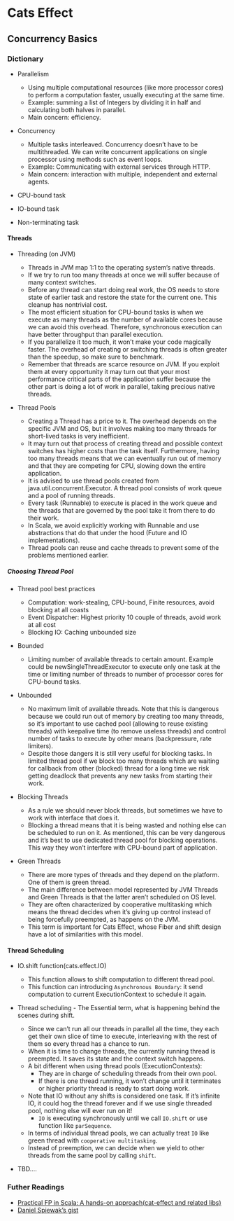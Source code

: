 # Cats Effect
## Concurrency Basics
### Dictionary
* Parallelism
	* Using multiple computational resources (like more processor cores) to perform a computation faster, usually executing at the same time.
	* Example: summing a list of Integers by dividing it in half and calculating both halves in parallel.
	* Main concern: efficiency. 

* Concurrency
	* Multiple tasks interleaved. Concurrency doesn’t have to be multithreaded. We can write concurrent applications on single processor using methods such as event loops.
	* Example: Communicating with external services through HTTP.
	* Main concern: interaction with multiple, independent and external agents.

* CPU-bound task
* IO-bound task
* Non-terminating task

#### Threads
* Threading (on JVM)
	* Threads in JVM map 1:1 to the operating system’s native threads. 
	* If we try to run too many threads at once we will suffer because of many context switches. 
	* Before any thread can start doing real work, the OS needs to store state of earlier task and restore the state for the current one. This cleanup has nontrivial cost. 
	* The most efficient situation for CPU-bound tasks is when we execute as many threads as the number of available cores because we can avoid this overhead. Therefore, synchronous execution can have better throughput than parallel execution. 
	* If you parallelize it too much, it won’t make your code magically faster. The overhead of creating or switching threads is often greater than the speedup, so make sure to benchmark.
	* Remember that threads are scarce resource on JVM. If you exploit them at every opportunity it may turn out that your most performance critical parts of the application suffer because the other part is doing a lot of work in parallel, taking precious native threads.

* Thread Pools
	* Creating a Thread has a price to it. The overhead depends on the specific JVM and OS, but it involves making too many threads for short-lived tasks is very inefficient. 
	* It may turn out that process of creating thread and possible context switches has higher costs than the task itself. Furthermore, having too many threads means that we can eventually run out of memory and that they are competing for CPU, slowing down the entire application.
	* It is advised to use thread pools created from java.util.concurrent.Executor. A thread pool consists of work queue and a pool of running threads. 
	* Every task (Runnable) to execute is placed in the work queue and the threads that are governed by the pool take it from there to do their work. 
	* In Scala, we avoid explicitly working with Runnable and use abstractions that do that under the hood (Future and IO implementations). 
	* Thread pools can reuse and cache threads to prevent some of the problems mentioned earlier.

##### Choosing Thread Pool
* Thread pool best practices
	* Computation: work-stealing, CPU-bound, Finite resources, avoid blocking at all coasts
	* Event Dispatcher: Highest priority 10 couple of threads, avoid work at all cost
	* Blocking IO: Caching unbounded size

* Bounded
	* Limiting number of available threads to certain amount. Example could be newSingleThreadExecutor to execute only one task at the time or limiting number of threads to number of processor cores for CPU-bound tasks.

* Unbounded
	* No maximum limit of available threads. Note that this is dangerous because we could run out of memory by creating too many threads, so it’s important to use cached pool (allowing to reuse existing threads) with keepalive time (to remove useless threads) and control number of tasks to execute by other means (backpressure, rate limiters).
	* Despite those dangers it is still very useful for blocking tasks. In limited thread pool if we block too many threads which are waiting for callback from other (blocked) thread for a long time we risk getting deadlock that prevents any new tasks from starting their work.

* Blocking Threads
	* As a rule we should never block threads, but sometimes we have to work with interface that does it. 
	* Blocking a thread means that it is being wasted and nothing else can be scheduled to run on it. As mentioned, this can be very dangerous and it’s best to use dedicated thread pool for blocking operations. This way they won’t interfere with CPU-bound part of application.

* Green Threads
    * There are more types of threads and they depend on the platform. One of them is green thread. 
    * The main difference between model represented by JVM Threads and Green Threads is that the latter aren’t scheduled on OS level.
    * They are often characterized by cooperative multitasking which means the thread decides when it’s giving up control instead of being forcefully preempted, as happens on the JVM. 
    * This term is important for Cats Effect, whose Fiber and shift design have a lot of similarities with this model.

#### Thread Scheduling
* IO.shift function(cats.effect.IO)
    * This function allows to shift computation to different thread pool.
    * This function can introducing `Asynchronous Boundary`: it send computation to current ExecutionContext to schedule it again.

* Thread scheduling - The Essential term, what is happening behind the scenes during shift.
    * Since we can’t run all our threads in parallel all the time, they each get their own slice of time to execute, interleaving with the rest of them so every thread has a chance to run. 
    * When it is time to change threads, the currently running thread is preempted. It saves its state and the context switch happens.
    * A bit different when using thread pools (ExecutionContexts): 
        * They are in charge of scheduling threads from their own pool.
        * If there is one thread running, it won’t change until it terminates or higher priority thread is ready to start doing work.
    * Note that IO without any shifts is considered one task.
        If it’s infinite IO, it could hog the thread forever and if we use single threaded pool, nothing else will ever run on it!
        * `IO` is executing synchronously until we call `IO.shift` or use function like `parSequence`.
    * In terms of individual thread pools, we can actually treat `IO` like green thread with `cooperative multitasking`. 
    * Instead of preemption, we can decide when we yield to other threads from the same pool by calling `shift`.        
           
 * TBD....

### Futher Readings 
* [Practical FP in Scala: A hands-on approach(cat-effect and related libs)](https://leanpub.com/pfp-scala)
* [Daniel Spiewak’s gist](https://gist.github.com/djspiewak/46b543800958cf61af6efa8e072bfd5c)